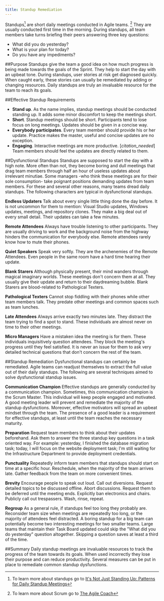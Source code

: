 ```yaml
---
title: Standup Remediation
---
```


Standups[^standups] are short daily meetings conducted in Agile teams. [^scrum] They are usually conducted first time in the morning. During standups, all team members take turns briefing their peers answering three key questions:

-  What did you do yesterday?
-  What is your plan for today?
-  Do you have any impediments?

##Purpose
Standups give the team a good idea on how much progress is being made towards the goals of the Sprint. They help to start the day with an upbeat tone. During standups, user stories at risk get diagnosed quickly. When caught early, these stories can usually be remediated by adding or changing resources. Daily standups are truly an invaluable resource for the team to reach its goals.

##Effective Standup Requirements
- **Stand up**. As the name implies, standup meetings should be conducted standing up. It adds some minor discomfort to keep the meetings short.
- **Short**. Standup meetings should be short. Participants tend to lose focus on long meetings. Updates should be given in a concise way.
- **Everybody participates**. Every team member should provide his or her update. Practice makes the master, useful and concise updates are no exception.
- **Engaging**. Interactive meetings are more productive. [*citation_needed*] Team members should feel the updates are directly related to them.


##Dysfunctional Standups
Standups are supposed to start the day with a high note. More often than not, they become boring and dull meetings that drag team members through half an hour of useless updates about irrelevant minutiae. Some managers -who think these meetings are for their sole consumption- take poignant positions demanding updates from team members. For these and several other reasons, many teams dread daily standups. The following characters are typical in dysfunctional standups.

**Endless Updaters** Talk about every single little thing done the day before. It is not uncommon for them to mention: Visual Studio updates, Windows updates, meetings, and repository clones. They make a big deal out of every small detail. Their updates can take a few minutes.

**Remote Attendees** Always have trouble listening to other participants. They are usually driving to work and the background noise from the highway hinders the communication for everybody else. Remote attendees rarely know how to mute their phones.

**Quiet Speakers** Speak very softly. They are the archenemies of the Remote Attendees. Even people in the same room have a hard time hearing their update.

**Blank Starers** Although physically present, their mind wanders through magical imaginary worlds. These meetings don't concern them at all. They usually give their update and return to their daydreaming bubble. Blank Starers are blood-related to Pathological Texters.

**Pathological Texters** Cannot stop fiddling with their phones while other team members talk. They predate other meetings and common spaces such as team lunches.

**Late Attendees** Always arrive exactly two minutes late. They distract the team trying to find a spot to stand.  These individuals are almost never on time to their other meetings.

**Micro Managers** Have a mistaken idea the meeting is for them. These individuals inquisitively question attendees. They block the meeting's progress until they feel satisfied. It is never an issue for them to ask very detailed technical questions that don't concern the rest of the team.


##Standup Remediation
Dysfunctional standups can certainly be remediated. Agile teams can readjust themselves to extract the full value out of their daily standups. The following are several techniques aimed to solve dysfunctional standup issues.

**Communication Champion** Effective standups are generally conducted by a communication champion. Sometimes, this communication champion is the Scrum Master. This individual will keep people engaged and motivated. A good meeting leader will prevent and remediate the majority of the standup dysfunctions. Moreover, effective motivators will spread an upbeat mindset through the team. The presence of a good leader is a requirement for effective standups, at least until the team reaches the necessary maturity.

**Preparation** Request team members to think about their updates beforehand. Ask them to answer the three standup key questions in a task oriented way. For example: yesterday, I finished the database migration task; today, I will focus on the website deployment task; I'm still waiting for the Infrastructure Department to provide deployment credentials.

**Punctuality** Repeatedly inform team members that standups should start on time at a specific hour. Reschedule, when the majority of the team arrives late. Gather feedback from the team on more convenient times.

**Brevity** Encourage people to speak out loud. Call out diversions. Request detailed topics to be discussed offline. Abort discussions. Request them to be deferred until the meeting ends. Explicitly ban electronics and chairs. Publicly call out trespassers. Wash, rinse, repeat.

**Regroup** As a general rule, if standups feel too long they probably are. Reconsider team size when meetings are repeatedly too long, or the majority of attendees feel distracted. A boring standup for a big team can potentially become two interesting meetings for two smaller teams. Large teams that maintain their Task Board updated could skip the "What did you do yesterday" question altogether. Skipping a question saves at least a third of the time.


##Summary
Daily standup meetings are invaluable resources to track the progress of the team towards its goals. When used incorrectly they lose their purpose and can reduce productivity. Several measures can be put in place to remediate common standup dysfunctions.


[^standups]: To learn more about standups go to [It's Not Just Standing Up: Patterns for Daily Standup Meetings](http://martinfowler.com/articles/itsNotJustStandingUp.html)

[^scrum]: To learn more about Scrum go to [The Agile Coach](https://www.atlassian.com/agile/scrum)
